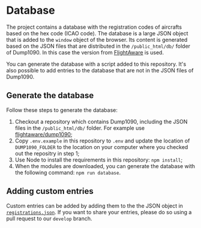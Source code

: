 # Database

The project contains a database with the registration codes of aircrafts based on the hex code (ICAO code). The database is a large JSON object that is added to the `window` object of the browser. Its content is generated based on the JSON files that are distributed in the `/public_html/db/` folder of Dump1090. In this case the version from [FlightAware](https://github.com/flightaware/dump1090) is used.

You can generate the database with a script added to this repository. It's also possible to add entries to the database that are not in the JSON files of Dump1090.

## Generate the database

Follow these steps to generate the database:

1. Checkout a repository which contains Dump1090, including the JSON files in the `/public_html/db/` folder. For example use [flightaware/dump1090](https://github.com/flightaware/dump1090);
2. Copy `.env.example` in this repository to `.env` and update the location of `DUMP1090_FOLDER` to the location on your computer where you checked out the repositry in step 1;
3. Use Node to install the requirements in this repository: `npm install`;
4. When the modules are downloaded, you can generate the database with the following command: `npm run database`.

## Adding custom entries

Custom entries can be added by adding them to the the JSON object in [`registrations.json`](../build/data/registrations.json). If you want to share your entries, please do so using a pull request to our `develop` branch.
